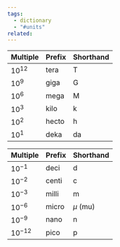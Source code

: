 ```yaml
---
tags:
  - dictionary
  - "#units"
related:
---
```


| Multiple  | Prefix | Shorthand |
| --------- | ------ | --------- |
| $10^{12}$ | tera   | T         |
| $10^{9}$  | giga   | G         |
| $10^{6}$  | mega   | M         |
| $10^{3}$  | kilo   | k         |
| $10^{2}$  | hecto  | h         |
| $10^{1}$  | deka   | da        |

| Multiple   | Prefix | Shorthand  |
| ---------- | ------ | ---------- |
| $10^{-1}$  | deci   | d          |
| $10^{-2}$  | centi  | c          |
| $10^{-3}$  | milli  | m          |
| $10^{-6}$  | micro  | $\mu$ (mu) |
| $10^{-9}$  | nano   | n          |
| $10^{-12}$ | pico   | p          |
